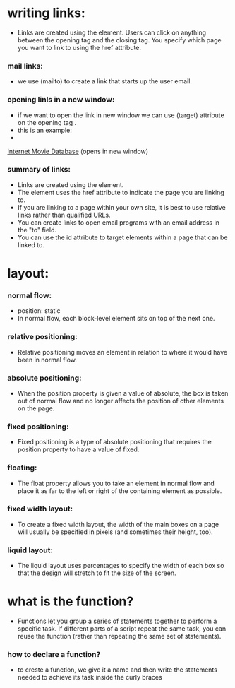 # writing links:
- Links are created using the <a> element. Users can click on anything
between the opening <a> tag and the closing </a> tag. You specify
which page you want to link to using the href attribute.

### mail links:
- we use (mailto) to create a link that starts up the user email.

### opening linls in a new window:
- if we want to open the link in new window we can use (target) attribute on the opening tag <a>.
- this is an example:
- <a href="http://www.imdb.com" target="_blank">
Internet Movie Database</a> (opens in new window)

### summary of links:
- Links are created using the <a> element.
- The <a> element uses the href attribute to indicate
the page you are linking to.
- If you are linking to a page within your own site, it is
best to use relative links rather than qualified URLs.
- You can create links to open email programs with an
email address in the "to" field.
- You can use the id attribute to target elements within
a page that can be linked to.


# layout:

### normal flow:
- position: static
- In normal flow, each block-level
element sits on top of the next
one.

### relative positioning:
- Relative positioning moves an
element in relation to where it
would have been in normal flow.

### absolute positioning:
- When the position property
is given a value of absolute,
the box is taken out of normal
flow and no longer affects the
position of other elements on
the page.

### fixed positioning:
- Fixed positioning is a type
of absolute positioning that
requires the position property
to have a value of fixed.

### floating:
- The float property allows you
to take an element in normal
flow and place it as far to the
left or right of the containing
element as possible.

### fixed width layout:
- To create a fixed width layout,
the width of the main boxes on
a page will usually be specified
in pixels (and sometimes their
height, too).

### liquid layout:
- The liquid layout uses
percentages to specify the width
of each box so that the design
will stretch to fit the size of the
screen.

# what is the function?
- Functions let you group a series of statements together to perform a
specific task. If different parts of a script repeat the same task, you can
reuse the function (rather than repeating the same set of statements). 
### how to declare a function?
- to creste a function, we give it a name and then write the statements needed to achieve its task inside the curly braces
